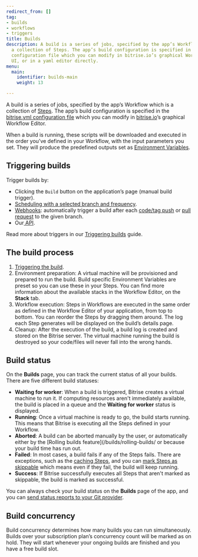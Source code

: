 ```yaml
---
redirect_from: []
tag:
- builds
- workflows
- triggers
title: Builds
description: A build is a series of jobs, specified by the app’s Workflow which is
  a collection of Steps. The app’s build configuration is specified in the bitrise.yml
  configuration file which you can modify in bitrise.io’s graphical Workflow Editor
  UI, or in a yaml editor directly.
menu:
  main:
    identifier: builds-main
    weight: 13

---
```

A build is a series of jobs, specified by the app’s Workflow which is a collection of [Steps](/steps-and-workflows/getting-started-steps). The app’s build configuration is specified in the [bitrise.yml configuration file](/bitrise-cli/basics-of-bitrise-yml) which you can modify in [bitrise.io](https://www.bitrise.io/)’s graphical Workflow Editor.

When a build is running, these scripts will be downloaded and executed in the order you’ve defined in your Workflow, with the input parameters you set. They will produce the predefined outputs set as [Environment Variables](/builds/available-environment-variables).

## Triggering builds

Trigger builds by:

* Clicking the `Build` button on the application’s page (manual build trigger).
* [Scheduling with a selected branch and frequency](/builds/scheduling-builds).
* [Webhooks](/webhooks/webhooks-index/): automatically trigger a build after each [code/tag push](/builds/triggering-builds/trigger-code-push/) or [pull request](/builds/triggering-builds/trigger-pull-request/) to the given branch.
* Our[ API](/api/build-trigger/).

Read more about triggers in our [Triggering builds](/builds/triggering-builds/triggering-builds-index/) guide.

## The build process

1. [Triggering the build](/builds/triggering-builds/triggering-builds-index/).
2. Environment preparation: A virtual machine will be provisioned and prepared to run the build. Build specific Environment Variables are preset so you can use these in your Steps. You can find more information about the available stacks in the Workflow Editor, on the **Stack** tab.
3. Workflow execution: Steps in Workflows are executed in the same order as defined in the Workflow Editor of your application, from top to bottom. You can reorder the Steps by dragging them around. The log each Step generates will be displayed on the build’s details page.
4. Cleanup: After the execution of the build, a build log is created and stored on the Bitrise server. The virtual machine running the build is destroyed so your code/files will never fall into the wrong hands.

## Build status 

On the **Builds** page, you can track the current status of all your builds. There are five different build statuses:

- **Waiting for worker**: When a build is triggered, Bitrise creates a virtual machine to run it. If computing resources aren't immediately available, the build is placed in a queue and the **Waiting for worker** status is displayed. 
- **Running**: Once a virtual machine is ready to go, the build starts running. This means that Bitrise is executing all the Steps defined in your Workflow.
- **Aborted**: A build can be aborted manually by the user, or automatically either by the [Rolling builds feature](/builds/rolling-builds/ or because your build time has run out. 
- **Failed**: In most cases, a build fails if any of the Steps fails. There are exceptions, such as the [caching Steps](/builds/caching/about-caching-index/), and you can [mark Steps as skippable](https://support.bitrise.io/hc/en-us/articles/4405252562577) which means even if they fail, the build will keep running.
- **Success**: If Bitrise successfully executes all Steps that aren't marked as skippable, the build is marked as successful. 

You can always check your build status on the **Builds** page of the app, and you can [send status reports to your Git provider](/builds/triggering-builds/status-reporting/).


## Build concurrency

Build concurrency determines how many builds you can run simultaneously. Builds over your subscription plan’s concurrency count will be marked as on hold. They will start whenever your ongoing builds are finished and you have a free build slot. 
